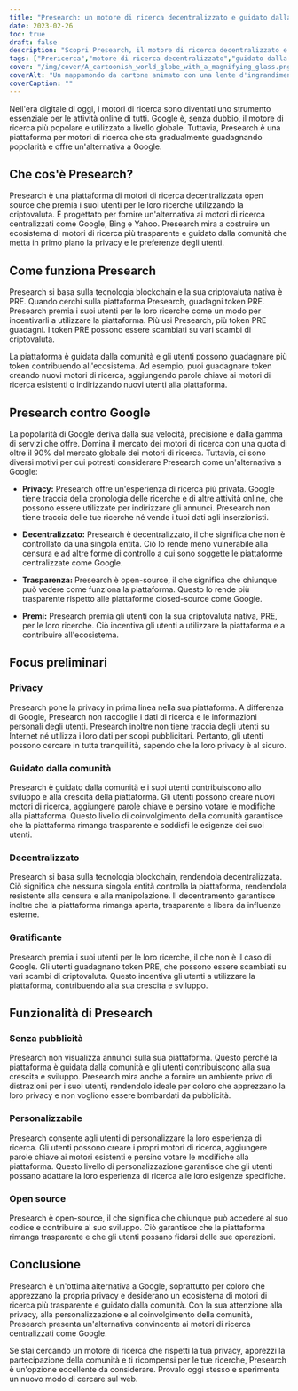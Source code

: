 ```yaml
---
title: "Presearch: un motore di ricerca decentralizzato e guidato dalla comunità"
date: 2023-02-26
toc: true
draft: false
description: "Scopri Presearch, il motore di ricerca decentralizzato e guidato dalla comunità che premia gli utenti con criptovaluta e rispetta la loro privacy."
tags: ["Prericerca","motore di ricerca decentralizzato","guidato dalla comunità","premi in criptovaluta","privatezza","alternativa a Google","tecnologia blockchain","open source","esperienza di ricerca personalizzabile","Nessuna pubblicità","Tag ottimizzati SEO","ecosistema dei motori di ricerca","privacy Internet","motore di ricerca trasparente","ricerche incentivate","mercato globale dei motori di ricerca","catena di blocco","privacy digitale","privacy online","decentramento"]
cover: "/img/cover/A_cartoonish_world_globe_with_a_magnifying_glass.png"
coverAlt: "Un mappamondo da cartone animato con una lente d'ingrandimento sopra di esso che simboleggia la piattaforma Presearch come motore di ricerca decentralizzato e guidato dalla comunità"
coverCaption: ""
---
```


Nell'era digitale di oggi, i motori di ricerca sono diventati uno strumento essenziale per le attività online di tutti. Google è, senza dubbio, il motore di ricerca più popolare e utilizzato a livello globale. Tuttavia, Presearch è una piattaforma per motori di ricerca che sta gradualmente guadagnando popolarità e offre un'alternativa a Google.

## Che cos'è Presearch?

Presearch è una piattaforma di motori di ricerca decentralizzata open source che premia i suoi utenti per le loro ricerche utilizzando la criptovaluta. È progettato per fornire un'alternativa ai motori di ricerca centralizzati come Google, Bing e Yahoo. Presearch mira a costruire un ecosistema di motori di ricerca più trasparente e guidato dalla comunità che metta in primo piano la privacy e le preferenze degli utenti.

## Come funziona Presearch

Presearch si basa sulla tecnologia blockchain e la sua criptovaluta nativa è PRE. Quando cerchi sulla piattaforma Presearch, guadagni token PRE. Presearch premia i suoi utenti per le loro ricerche come un modo per incentivarli a utilizzare la piattaforma. Più usi Presearch, più token PRE guadagni. I token PRE possono essere scambiati su vari scambi di criptovaluta.

La piattaforma è guidata dalla comunità e gli utenti possono guadagnare più token contribuendo all'ecosistema. Ad esempio, puoi guadagnare token creando nuovi motori di ricerca, aggiungendo parole chiave ai motori di ricerca esistenti o indirizzando nuovi utenti alla piattaforma.

## Presearch contro Google

La popolarità di Google deriva dalla sua velocità, precisione e dalla gamma di servizi che offre. Domina il mercato dei motori di ricerca con una quota di oltre il 90% del mercato globale dei motori di ricerca. Tuttavia, ci sono diversi motivi per cui potresti considerare Presearch come un'alternativa a Google:

- **Privacy:** Presearch offre un'esperienza di ricerca più privata. Google tiene traccia della cronologia delle ricerche e di altre attività online, che possono essere utilizzate per indirizzare gli annunci. Presearch non tiene traccia delle tue ricerche né vende i tuoi dati agli inserzionisti.

- **Decentralizzato:** Presearch è decentralizzato, il che significa che non è controllato da una singola entità. Ciò lo rende meno vulnerabile alla censura e ad altre forme di controllo a cui sono soggette le piattaforme centralizzate come Google.

- **Trasparenza:** Presearch è open-source, il che significa che chiunque può vedere come funziona la piattaforma. Questo lo rende più trasparente rispetto alle piattaforme closed-source come Google.

- **Premi:** Presearch premia gli utenti con la sua criptovaluta nativa, PRE, per le loro ricerche. Ciò incentiva gli utenti a utilizzare la piattaforma e a contribuire all'ecosistema.

## Focus preliminari

### Privacy

Presearch pone la privacy in prima linea nella sua piattaforma. A differenza di Google, Presearch non raccoglie i dati di ricerca e le informazioni personali degli utenti. Presearch inoltre non tiene traccia degli utenti su Internet né utilizza i loro dati per scopi pubblicitari. Pertanto, gli utenti possono cercare in tutta tranquillità, sapendo che la loro privacy è al sicuro.

### Guidato dalla comunità

Presearch è guidato dalla comunità e i suoi utenti contribuiscono allo sviluppo e alla crescita della piattaforma. Gli utenti possono creare nuovi motori di ricerca, aggiungere parole chiave e persino votare le modifiche alla piattaforma. Questo livello di coinvolgimento della comunità garantisce che la piattaforma rimanga trasparente e soddisfi le esigenze dei suoi utenti.

### Decentralizzato

Presearch si basa sulla tecnologia blockchain, rendendola decentralizzata. Ciò significa che nessuna singola entità controlla la piattaforma, rendendola resistente alla censura e alla manipolazione. Il decentramento garantisce inoltre che la piattaforma rimanga aperta, trasparente e libera da influenze esterne.

### Gratificante

Presearch premia i suoi utenti per le loro ricerche, il che non è il caso di Google. Gli utenti guadagnano token PRE, che possono essere scambiati su vari scambi di criptovaluta. Questo incentiva gli utenti a utilizzare la piattaforma, contribuendo alla sua crescita e sviluppo.

## Funzionalità di Presearch

### Senza pubblicità

Presearch non visualizza annunci sulla sua piattaforma. Questo perché la piattaforma è guidata dalla comunità e gli utenti contribuiscono alla sua crescita e sviluppo. Presearch mira anche a fornire un ambiente privo di distrazioni per i suoi utenti, rendendolo ideale per coloro che apprezzano la loro privacy e non vogliono essere bombardati da pubblicità.

### Personalizzabile

Presearch consente agli utenti di personalizzare la loro esperienza di ricerca. Gli utenti possono creare i propri motori di ricerca, aggiungere parole chiave ai motori esistenti e persino votare le modifiche alla piattaforma. Questo livello di personalizzazione garantisce che gli utenti possano adattare la loro esperienza di ricerca alle loro esigenze specifiche.

### Open source

Presearch è open-source, il che significa che chiunque può accedere al suo codice e contribuire al suo sviluppo. Ciò garantisce che la piattaforma rimanga trasparente e che gli utenti possano fidarsi delle sue operazioni.

## Conclusione

Presearch è un'ottima alternativa a Google, soprattutto per coloro che apprezzano la propria privacy e desiderano un ecosistema di motori di ricerca più trasparente e guidato dalla comunità. Con la sua attenzione alla privacy, alla personalizzazione e al coinvolgimento della comunità, Presearch presenta un'alternativa convincente ai motori di ricerca centralizzati come Google.

Se stai cercando un motore di ricerca che rispetti la tua privacy, apprezzi la partecipazione della comunità e ti ricompensi per le tue ricerche, Presearch è un'opzione eccellente da considerare. Provalo oggi stesso e sperimenta un nuovo modo di cercare sul web.
